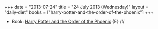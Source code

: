 +++
date = "2013-07-24"
title = "24 July 2013 (Wednesday)"
layout = "daily-diet"
books = ["harry-potter-and-the-order-of-the-phoenix"]
+++


* Book: [Harry Potter and the Order of the Phoenix](/books/harry-potter-and-the-order-of-the-phoenix) {E} /f/